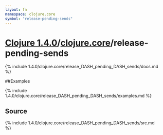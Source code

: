 ```yaml
---
layout: fn
namespace: clojure.core
symbol: "release-pending-sends"
---
```


# [Clojure 1.4.0](../../)/[clojure.core](../)/release-pending-sends

{% include 1.4.0/clojure.core/release_DASH_pending_DASH_sends/docs.md %}

##Examples

{% include 1.4.0/clojure.core/release_DASH_pending_DASH_sends/examples.md %}
## Source
{% include 1.4.0/clojure.core/release_DASH_pending_DASH_sends/src.md %}

